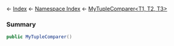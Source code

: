← [Index](Api-Index) ← [Namespace Index](Namespace-Index) ← [MyTupleComparer&lt;T1, T2, T3&gt;](VRage.MyTupleComparer`3)

### Summary

```csharp
public MyTupleComparer()
```

